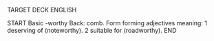 TARGET DECK
ENGLISH

START
Basic
-worthy
Back: comb. Form forming adjectives meaning: 1 deserving of (noteworthy). 2 suitable for (roadworthy).
END
